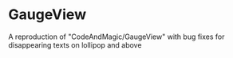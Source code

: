 # GaugeView

A reproduction of "CodeAndMagic/GaugeView" with bug fixes for disappearing texts on lollipop and above
